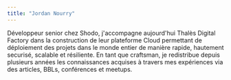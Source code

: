 ```yaml
---
title: "Jordan Nourry"
---
```


Développeur senior chez Shodo, j'accompagne aujourd'hui Thalès Digital
Factory dans la construction de leur plateforme Cloud permettant de
déploiement des projets dans le monde entier de manière rapide,
hautement securisé, scalable et résiliente. En tant que craftsman, je
redistribue depuis plusieurs années les connaissances acquises à travers
mes expériences via des articles, BBLs, conférences et meetups.
